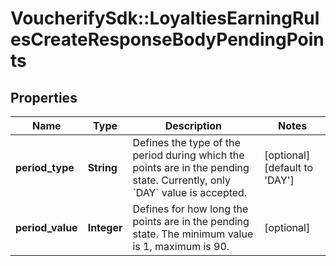 # VoucherifySdk::LoyaltiesEarningRulesCreateResponseBodyPendingPoints

## Properties

| Name | Type | Description | Notes |
| ---- | ---- | ----------- | ----- |
| **period_type** | **String** | Defines the type of the period during which the points are in the pending state. Currently, only &#x60;DAY&#x60; value is accepted. | [optional][default to &#39;DAY&#39;] |
| **period_value** | **Integer** | Defines for how long the points are in the pending state. The minimum value is 1, maximum is 90. | [optional] |

